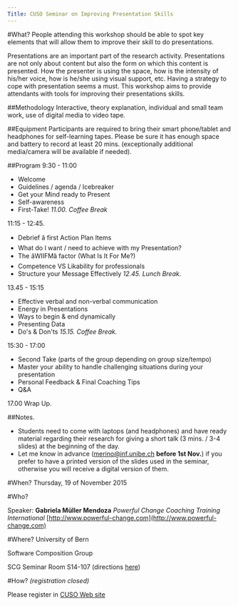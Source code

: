```yaml
---
Title: CUSO Seminar on Improving Presentation Skills
---
```


#What?
People attending this workshop should be able to spot key elements that will
allow them to improve their skill to do presentations.

Presentations are an important part of the research activity. Presentations are not only about content but also the form on which this content is presented. How the presenter is using the space, how is the intensity of his/her voice, how is he/she using visual support, etc. Having a strategy to cope with presentation seems a must. This workshop aims to provide attendants with tools for improving their presentations skills.

##Methodology
Interactive, theory explanation, individual and small team work, use of digital media to video tape.

##Equipment
Participants are required to bring their smart phone/tablet and headphones for self-learning tapes. Please be sure it has enough space and battery to record at least 20 mins. (exceptionally additional media/camera will be available if needed).

##Program
9:30 - 11:00

- Welcome
- Guidelines /  agenda / Icebreaker
- Get your Mind ready to Present
- Self-awareness
- First-Take!
*11.00. Coffee Break*

11:15 - 12:45.

- Debrief â first Action Plan Items
- What do I want / need to achieve with my Presentation?  
- The âWIIFMâ factor (What Is It For Me?)
- Competence VS Likability for professionals
- Structure your Message Effectively
*12.45. Lunch Break.*

13.45 - 15:15

- Effective verbal and non-verbal communication
- Energy in Presentations
- Ways to begin & end dynamically
- Presenting Data
- Do's & Don'ts
*15.15. Coffee Break.*

15:30 - 17:00

- Second Take (parts of the group depending on group size/tempo)
- Master your ability to handle challenging situations during your presentation
- Personal Feedback & Final Coaching Tips
- Q&A

17.00 Wrap Up.

##Notes. 

- Students need to come with laptops (and headphones) and have ready material regarding their research for giving a short talk (3 mins. / 3-4 slides) at the beginning of the day.
- Let me know in advance (<a href="mailto:merino@inf.unibe.ch">merino@inf.unibe.ch</a>
 **before 1st Nov.**) if you prefer to have a printed version of the slides used in the seminar, otherwise you will receive a digital version of them. 

#When?
Thursday, 19 of November 2015

#Who?

Speaker: **Gabriela Müller Mendoza** *Powerful Change Coaching Training International*
[http://www.powerful-change.com](http://www.powerful-change.com)

#Where?
University of Bern 

Software Composition Group

SCG Seminar Room S14-107 (directions [here](%base_url%/contact/maps))

#How? *(registration closed)*

Please register in [CUSO Web site](http://informatique.cuso.ch/index.php?id=2283&clear_cache=1&tx_displaycontroller[table]=members&tx_displaycontroller[showUid]=2175)
